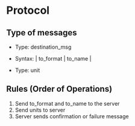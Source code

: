 # Protocol

## Type of messages
- Type: destination_msg
- Syntax: | to_format | to_name |

- Type: unit

## Rules (Order of Operations)

1. Send to_format and to_name to the server
2. Send units to server
3. Server sends confirmation or failure message